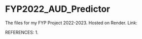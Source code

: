 # FYP2022_AUD_Predictor
The files for my FYP Project 2022-2023. Hosted on Render. 
Link: 

REFERENCES:
1. 
